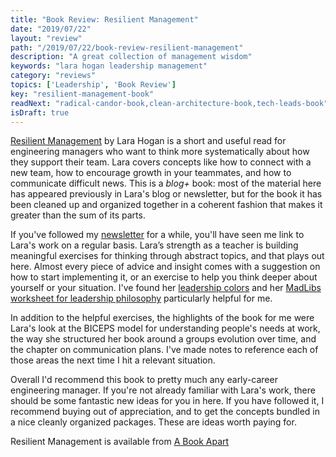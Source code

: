 ```yaml
---
title: "Book Review: Resilient Management"
date: "2019/07/22"
layout: "review"
path: "/2019/07/22/book-review-resilient-management"
description: "A great collection of management wisdom"
keywords: "lara hogan leadership management"
category: "reviews"
topics: ['Leadership', 'Book Review']
key: "resilient-management-book"
readNext: "radical-candor-book,clean-architecture-book,tech-leads-book"
isDraft: true
---
```


[Resilient Management](https://abookapart.com/products/resilient-management) by Lara Hogan is a short and useful read for engineering managers who want to think more systematically about how they support their team.  Lara covers concepts like how to connect with a new team, how to encourage growth in your teammates, and how to communicate difficult news.  This is a *blog+* book: most of the material here has appeared previously in Lara's blog or newsletter, but for the book it has been cleaned up and organized together in a coherent fashion that makes it greater than the sum of its parts.

If you've followed my [newsletter](https://benmccormick.org/subscribe) for a while, you'll have seen me link to Lara's work on a regular basis.  Lara’s strength as a teacher is building meaningful exercises for thinking through abstract topics, and that plays out here.  Almost every piece of advice and insight comes with a suggestion on how to start implementing it, or an exercise to help you think deeper about yourself or your situation.  I've found her [leadership colors](https://larahogan.me/blog/leadership-style-colors/) and her [MadLibs worksheet for leadership philosophy](https://larahogan.me/blog/team-introspection/) particularly helpful for me.

In addition to the helpful exercises, the highlights of the book for me were Lara's look at the BICEPS model for understanding people's needs at work, the way she structured her book around a groups evolution over time, and the chapter on communication plans.  I've made notes to reference each of those areas the next time I hit a relevant situation.

Overall I'd recommend this book to pretty much any early-career engineering manager.  If you're not already familiar with Lara's work, there should be some fantastic new ideas for you in here.  If you have followed it, I recommend buying out of appreciation, and to get the concepts bundled in a nice cleanly organized packages.  These are ideas worth paying for.


Resilient Management is available from [A Book Apart](https://abookapart.com/products/resilient-management)
